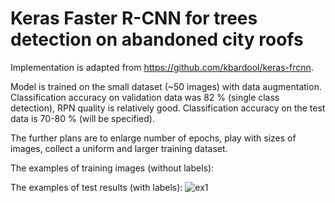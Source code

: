 # Keras Faster R-CNN for trees detection on abandoned city roofs

Implementation is adapted from https://github.com/kbardool/keras-frcnn.

Model is trained on the small dataset (~50 images) with data augmentation. Classification accuracy on validation data was 82 % (single class detection), RPN quality is relatively good. Classification accuracy on the test data is 70-80 % (will be specified).

The further plans are to enlarge number of epochs, play with sizes of images, collect a uniform and larger training dataset.

The examples of training images (without labels):

The examples of test results (with labels):
![ex1](https://i.imgur.com/DI82mlF.jpg)
